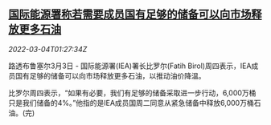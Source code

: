 <!--1646357463000-->
[国际能源署称若需要成员国有足够的储备可以向市场释放更多石油](https://cn.reuters.com/article/iea-oil-supply-0303-thur-idCNKCS2L1038)
------

<div><i>2022-03-04T01:27:34Z</i></div><p>路透布鲁塞尔3月3日 - 国际能源署(IEA)署长比罗尔(Fatih Birol)周四表示，IEA成员国有足够的储备可以向市场释放更多石油，以推动油价降温。</p><p>比罗尔周四表示，“如果有必要，我们有足够的储备采取进一步行动，6,000万桶只是我们储备的4%。”他指的是IEA成员国周二同意从紧急储备中释放6,000万桶石油。(完)</p>
